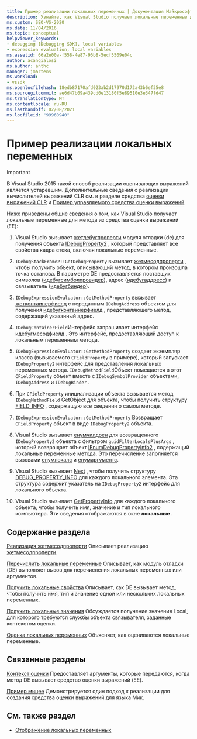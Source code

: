 ```yaml
---
title: Пример реализации локальных переменных | Документация Майкрософт
description: Узнайте, как Visual Studio получает локальные переменные для метода из средства оценки выражений в этой статье.
ms.custom: SEO-VS-2020
ms.date: 11/04/2016
ms.topic: conceptual
helpviewer_keywords:
- debugging [Debugging SDK], local variables
- expression evaluation, local variables
ms.assetid: 66a2e00a-f558-4e87-96b8-5ecf5509e04c
author: acangialosi
ms.author: anthc
manager: jmartens
ms.workload:
- vssdk
ms.openlocfilehash: 18edb87170afd023ab2d17970d172a43b6ef35e8
ms.sourcegitcommit: ae6d47b09a439cd0e13180f5e89510e3e347fd47
ms.translationtype: MT
ms.contentlocale: ru-RU
ms.lasthandoff: 02/08/2021
ms.locfileid: "99960940"
---
```

# <a name="sample-implementation-of-locals"></a>Пример реализации локальных переменных
> [!IMPORTANT]
> В Visual Studio 2015 такой способ реализации оценивающих выражений является устаревшим. Дополнительные сведения о реализации вычислителей выражений CLR см. в разделе средства [оценки выражений CLR](https://github.com/Microsoft/ConcordExtensibilitySamples/wiki/CLR-Expression-Evaluators) и [Пример управляемого средства оценки выражений](https://github.com/Microsoft/ConcordExtensibilitySamples/wiki/Managed-Expression-Evaluator-Sample).

 Ниже приведены общие сведения о том, как Visual Studio получает локальные переменные для метода из средства оценки выражений (EE):

1. Visual Studio вызывает [жетдебугпроперти](../../extensibility/debugger/reference/idebugstackframe2-getdebugproperty.md) модуля отладки (de) для получения объекта [IDebugProperty2](../../extensibility/debugger/reference/idebugproperty2.md) , который представляет все свойства кадра стека, включая локальные переменные.

2. `IDebugStackFrame2::GetDebugProperty` вызывает [жетмесодпроперти](../../extensibility/debugger/reference/idebugexpressionevaluator-getmethodproperty.md) , чтобы получить объект, описывающий метод, в котором произошла точка останова. В параметре DE предоставляется поставщик символов ([идебугсимболпровидер](../../extensibility/debugger/reference/idebugsymbolprovider.md)), адрес ([идебугаддресс](../../extensibility/debugger/reference/idebugaddress.md)) и связыватель ([идебугбиндер](../../extensibility/debugger/reference/idebugbinder.md)).

3. `IDebugExpressionEvaluator::GetMethodProperty` вызывает [жетконтаинерфиелд](../../extensibility/debugger/reference/idebugsymbolprovider-getcontainerfield.md) с переданным `IDebugAddress` объектом для получения [идебугконтаинерфиелд](../../extensibility/debugger/reference/idebugcontainerfield.md) , представляющего метод, содержащий указанный адрес.

4. `IDebugContainerField`Интерфейс запрашивает интерфейс [идебугмесодфиелд](../../extensibility/debugger/reference/idebugmethodfield.md) . Это интерфейс, предоставляющий доступ к локальным переменным метода.

5. `IDebugExpressionEvaluator::GetMethodProperty` создает экземпляр класса (вызываемого `CFieldProperty` в примере), который запускает `IDebugProperty2` интерфейс для представления локальных переменных метода. `IDebugMethodField`Объект помещается в этот `CFieldProperty` объект вместе с `IDebugSymbolProvider` объектами, `IDebugAddress` и `IDebugBinder` .

6. При `CFieldProperty` инициализации объекта вызывается [](../../extensibility/debugger/reference/idebugfield-getinfo.md) метод `IDebugMethodField` GetObject для объекта, чтобы получить структуру [FIELD_INFO](../../extensibility/debugger/reference/field-info.md) , содержащую все сведения о самом методе.

7. `IDebugExpressionEvaluator::GetMethodProperty` Возвращает `CFieldProperty` объект в виде `IDebugProperty2` объекта.

8. Visual Studio вызывает [енумчилдрен](../../extensibility/debugger/reference/idebugproperty2-enumchildren.md) для возвращенного `IDebugProperty2` объекта с фильтром `guidFilterLocalsPlusArgs` , который возвращает объект [IEnumDebugPropertyInfo2](../../extensibility/debugger/reference/ienumdebugpropertyinfo2.md) , содержащий локальные переменные метода. Это перечисление заполняется вызовами [енумлокалс](../../extensibility/debugger/reference/idebugmethodfield-enumlocals.md) и [енумаргументс](../../extensibility/debugger/reference/idebugmethodfield-enumarguments.md).

9. Visual Studio вызывает [Next](../../extensibility/debugger/reference/ienumdebugpropertyinfo2-next.md) , чтобы получить структуру [DEBUG_PROPERTY_INFO](../../extensibility/debugger/reference/debug-property-info.md) для каждого локального элемента. Эта структура содержит указатель на `IDebugProperty2` интерфейс для локального объекта.

10. Visual Studio вызывает [GetPropertyInfo](../../extensibility/debugger/reference/idebugproperty2-getpropertyinfo.md) для каждого локального объекта, чтобы получить имя, значение и тип локального компьютера. Эти сведения отображаются в окне **локальные** .

## <a name="in-this-section"></a>Содержание раздела
 [Реализация жетмесодпроперти](../../extensibility/debugger/implementing-getmethodproperty.md) Описывает реализацию [жетмесодпроперти](../../extensibility/debugger/reference/idebugexpressionevaluator-getmethodproperty.md).

 [Перечислить локальные переменные](../../extensibility/debugger/enumerating-locals.md) Описывает, как модуль отладки (DE) выполняет вызов для перечисления локальных переменных или аргументов.

 [Получить локальные свойства](../../extensibility/debugger/getting-local-properties.md) Описывает, как DE вызывает метод, чтобы получить имя, тип и значение одной или нескольких локальных переменных.

 [Получить локальные значения](../../extensibility/debugger/getting-local-values.md) Обсуждается получение значения Local, для которого требуются службы объекта связывателя, заданные контекстом оценки.

 [Оценка локальных переменных](../../extensibility/debugger/evaluating-locals.md) Объясняет, как оцениваются локальные переменные.

## <a name="related-sections"></a>Связанные разделы
 [Контекст оценки](../../extensibility/debugger/evaluation-context.md) Предоставляет аргументы, которые передаются, когда метод DE вызывает средство оценки выражений (EE).

 [Пример мицее](/previous-versions/) Демонстрируется один подход к реализации для создания средства оценки выражений для языка Мик.

## <a name="see-also"></a>См. также раздел
- [Отображение локальных переменных](../../extensibility/debugger/displaying-locals.md)